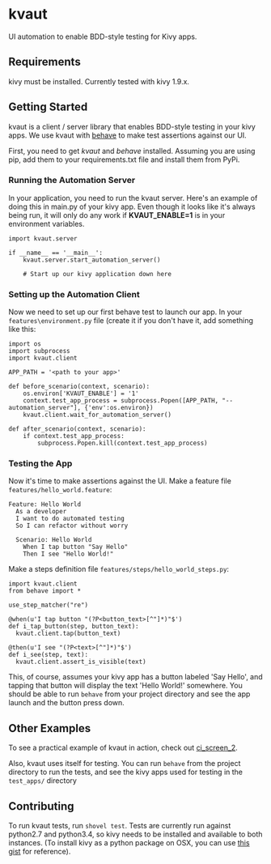 # kvaut
UI automation to enable BDD-style testing for Kivy apps.

## Requirements
kivy must be installed. Currently tested with kivy 1.9.x.

## Getting Started
kvaut is a client / server library that enables BDD-style testing in your kivy apps. We use kvaut with [behave](http://pythonhosted.org/behave/) to make test assertions against our UI.

First, you need to get *kvaut* and *behave* installed. Assuming you are using pip, add them to your requirements.txt file and install them from PyPi.

### Running the Automation Server
In your application, you need to run the kvaut server. Here's an example of doing this in main.py of your kivy app. Even though it looks like it's always being run, it will only do any work if **KVAUT_ENABLE=1** is in your environment variables.

```
import kvaut.server

if __name__ == '__main__':
    kvaut.server.start_automation_server()

    # Start up our kivy application down here
```

### Setting up the Automation Client
Now we need to set up our first behave test to launch our app. In your `features\environment.py` file (create it if you don't have it, add something like this:

```
import os
import subprocess
import kvaut.client

APP_PATH = '<path to your app>'

def before_scenario(context, scenario):
    os.environ['KVAUT_ENABLE'] = '1'
    context.test_app_process = subprocess.Popen([APP_PATH, "--automation_server"], {'env':os.environ})
    kvaut.client.wait_for_automation_server()

def after_scenario(context, scenario):
    if context.test_app_process:
        subprocess.Popen.kill(context.test_app_process)
```

### Testing the App
Now it's time to make assertions against the UI. Make a feature file `features/hello_world.feature`:

```
Feature: Hello World
  As a developer
  I want to do automated testing
  So I can refactor without worry

  Scenario: Hello World
    When I tap button "Say Hello"
    Then I see "Hello World!"
```

Make a steps definition file `features/steps/hello_world_steps.py`:

```
import kvaut.client
from behave import *

use_step_matcher("re")

@when(u'I tap button "(?P<button_text>[^"]*)"$')
def i_tap_button(step, button_text):
  kvaut.client.tap(button_text)

@then(u'I see "(?P<text>[^"]*)"$')
def i_see(step, text):
  kvaut.client.assert_is_visible(text)
```

This, of course, assumes your kivy app has a button labeled 'Say Hello', and tapping that button will display the text 'Hello World!' somewhere. You should be able to run `behave` from your project directory and see the app launch and the button press down.

## Other Examples
To see a practical example of kvaut in action, check out [ci_screen_2](https://github.com/garyjohnson/ci_screen_2).

Also, kvaut uses itself for testing. You can run `behave` from the project directory to run the tests, and see the kivy apps used for testing in the `test_apps/` directory

## Contributing
To run kvaut tests, run `shovel test`. Tests are currently run against python2.7 and python3.4, so kivy needs to be installed and available to both instances. (To install kivy as a python package on OSX, you can use [this gist](https://gist.github.com/garyjohnson/53c1eef4adaf57c247a4) for reference).

